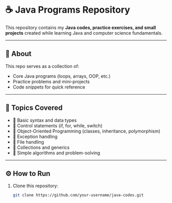 # ☕ Java Programs Repository

This repository contains my **Java codes, practice exercises, and small projects** created while learning Java and computer science fundamentals.

---

## 📘 About
This repo serves as a collection of:
- Core Java programs (loops, arrays, OOP, etc.)
- Practice problems and mini-projects
- Code snippets for quick reference

---

## 🧠 Topics Covered
- 🔹 Basic syntax and data types  
- 🔹 Control statements (if, for, while, switch)  
- 🔹 Object-Oriented Programming (classes, inheritance, polymorphism)  
- 🔹 Exception handling  
- 🔹 File handling  
- 🔹 Collections and generics  
- 🔹 Simple algorithms and problem-solving

---

## ⚙️ How to Run
1. Clone this repository:
   ```bash
   git clone https://github.com/your-username/java-codes.git
